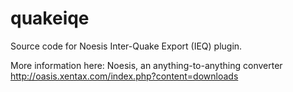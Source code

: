quakeiqe
=======

Source code for Noesis Inter-Quake Export (IEQ) plugin.

More information here:
Noesis, an anything-to-anything converter
http://oasis.xentax.com/index.php?content=downloads
